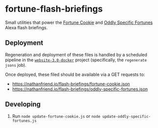 # fortune-flash-briefings

Small utilities that power the [Fortune
Cookie](https://www.amazon.ca/Nathan-Friend-Fortune-Cookie/dp/B07DMYQPTS) and
[Oddly Specific Fortunes](https://www.amazon.com/gp/product/B07DNTS3MP) Alexa
flash briefings.

## Deployment

Regeneration and deployment of these files is handled by a scheduled pipeline in
the [`website-3.0-docker`](https://gitlab.com/nfriend/website-3.0-docker)
project (specifically, the `regenerate jsons` job).

Once deployed, these filed should be available via a GET requests to:

- https://nathanfriend.io/flash-briefings/fortune-cookie.json
- https://nathanfriend.io/flash-briefings/oddly-specific-fortunes.json

## Developing

1. Run `node update-fortune-cookie.js` or `node update-oddly-specific-fortunes.js`
